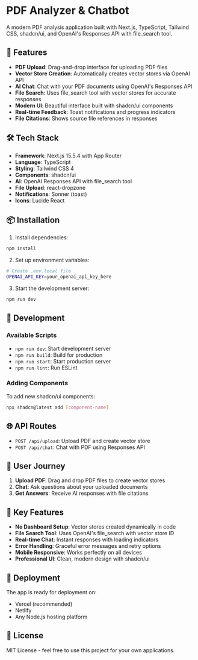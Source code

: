 # PDF Analyzer & Chatbot

A modern PDF analysis application built with Next.js, TypeScript, Tailwind CSS, shadcn/ui, and OpenAI's Responses API with file_search tool.

## 🚀 Features

- **PDF Upload**: Drag-and-drop interface for uploading PDF files
- **Vector Store Creation**: Automatically creates vector stores via OpenAI API
- **AI Chat**: Chat with your PDF documents using OpenAI's Responses API
- **File Search**: Uses file_search tool with vector stores for accurate responses
- **Modern UI**: Beautiful interface built with shadcn/ui components
- **Real-time Feedback**: Toast notifications and progress indicators
- **File Citations**: Shows source file references in responses

## 🛠️ Tech Stack

- **Framework**: Next.js 15.5.4 with App Router
- **Language**: TypeScript
- **Styling**: Tailwind CSS 4
- **Components**: shadcn/ui
- **AI**: OpenAI Responses API with file_search tool
- **File Upload**: react-dropzone
- **Notifications**: Sonner (toast)
- **Icons**: Lucide React

## 📦 Installation

1. Install dependencies:
```bash
npm install
```

2. Set up environment variables:
```bash
# Create .env.local file
OPENAI_API_KEY=your_openai_api_key_here
```

3. Start the development server:
```bash
npm run dev
```

## 🔧 Development

### Available Scripts

- `npm run dev`: Start development server
- `npm run build`: Build for production
- `npm run start`: Start production server
- `npm run lint`: Run ESLint

### Adding Components

To add new shadcn/ui components:
```bash
npx shadcn@latest add [component-name]
```

## 🌐 API Routes

- `POST /api/upload`: Upload PDF and create vector store
- `POST /api/chat`: Chat with PDF using Responses API

## 📱 User Journey

1. **Upload PDF**: Drag and drop PDF files to create vector stores
2. **Chat**: Ask questions about your uploaded documents
3. **Get Answers**: Receive AI responses with file citations

## 🎯 Key Features

- **No Dashboard Setup**: Vector stores created dynamically in code
- **File Search Tool**: Uses OpenAI's file_search with vector store ID
- **Real-time Chat**: Instant responses with loading indicators
- **Error Handling**: Graceful error messages and retry options
- **Mobile Responsive**: Works perfectly on all devices
- **Professional UI**: Clean, modern design with shadcn/ui

## 🚀 Deployment

The app is ready for deployment on:
- Vercel (recommended)
- Netlify
- Any Node.js hosting platform

## 📄 License

MIT License - feel free to use this project for your own applications.